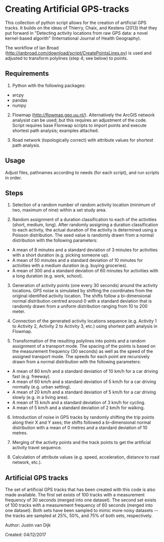 # Creating Artificial GPS-tracks

This collection of python script allows for the creation of artificial GPS tracks. It builds on the ideas of Thierry, Chaix, and Kestens (2013) that they put forward in "Detecting activity locations from raw GPS data: a novel kernel-based algorith" (International Journal of Health Geography). 

The workflow of Ian Broad (http://ianbroad.com/download/script/CreatePointsLines.py) is used and adjusted to transform polylines (step 4; see below) to points.

## Requirements
1) Python with the following packages:
- arcpy
- pandas
- numpy

2) Flowmap (http://flowmap.geo.uu.nl/). Alternatively the ArcGIS network analysist can be used; but this requires an adjustment of the code. Script requires base Flomwap scripts to import points and execute shortest path analysis; examples attached.

3) Road network (topologically correct) with attribute values for shortest path analysis.

## Usage
Adjust files, pathnames according to needs (for each script), and run scripts in order. 

## Steps
1.	Selection of a random number of random activity location (minimum of two, maximum of nine) within a set study area.

2.	Random assignment of a duration classification to each of the activities (short, medium, long). After randomly assigning a duration classification to each activity, the actual duration of the activity is determined using a Poisson distribution. The seed value is randomly drawn from a normal distribution with the following parameters:

- A mean of 8 minutes and a standard deviation of 3 minutes for activities with a short duration (e.g. picking someone up).
-	A mean of 50 minutes and a standard deviation of 10 minutes for activities with a medium duration (e.g. buying groceries).
- A mean of 300 and a standard deviation of 60 minutes for activities with a long duration (e.g. work, school).

3.	Generation of activity points (one every 30 seconds) around the activity locations. GPS noise is simulated by shifting the coordinates from the original identified activity location. The shifts follow a bi-dimensional normal distribution centred around 0 with a standard deviation that is randomly drawn from a uniform distribution ranging from 10 to 200 meter.

4.	Connection of the generated activity locations sequence (e.g. Activity 1 to Activity 2, Activity 2 to Activity 3, etc.) using shortest path analysis in Flowmap.

5.	Transformation of the resulting polylines into points and a random assignment of a transport mode. The spacing of the points is based on the measurement frequency (30 seconds) as well as the speed of the assigned transport mode. The speeds for each point are recursively drawn from a normal distribution with the following parameters:

-	A mean of 80 km/h and a standard deviation of 10 km/h for a car driving fast (e.g. freeway).
-	A mean of 60 km/h and a standard deviation of 5 km/h for a car driving normally (e.g. urban setting).
-	A mean of 20 km/h and a standard deviation of 5 km/h for a car driving slowly (e.g. in a living area).
-	A mean of 15 km/h and a standard deviation of 3 km/h for cycling.
-	A mean of 5 km/h and a standard deviation of 2 km/h for walking. 
 
6.	Introduction of noise in GPS tracks by randomly shifting the trip points along their X and Y axes; the shifts followed a bi-dimensional normal distribution with a mean of 0 metres and a standard deviation of 10 metres.

7.	Merging of the activity points and the track points to get the artificial activity travel sequence. 

8.	Calculation of attribute values (e.g. speed, acceleration, distance to road network, etc.).

## Artificial GPS tracks
The set of artificial GPS tracks that has been created with this code is also made available. The first set exists of 100 tracks with a measurement frequency of 30 seconds (merged into one dataset). The second set exists of 100 tracks with a measurement frequency of 60 seconds (merged into one dataset). Both sets have been sampled to mimic more noisy datasets -- the tracks are sampled at 25%, 50%, and 75% of both sets, respectively.

Author: Justin van Dijk

Created: 04/12/2017
